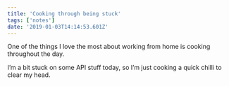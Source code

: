 ```yaml
---
title: 'Cooking through being stuck'
tags: ['notes'] 
date: '2019-01-03T14:14:53.601Z'
---
```

One of the things I love the most about working from home is cooking throughout the day.

I’m a bit stuck on some API stuff today, so I’m just cooking a quick chilli to clear my head. 